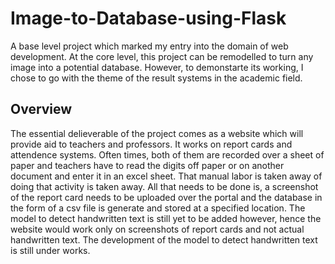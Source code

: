 # Image-to-Database-using-Flask
A base level project which marked my entry into the domain of web development. At the core level, this project can be remodelled to turn any image into a potential database. However, to demonstarte its working, I chose to go with the theme of the result systems in the academic field. 

<h2><b> Overview </b></h2>
The essential delieverable of the project comes as a website which will provide aid to teachers and professors. It works on report cards and attendence systems. Often times, both of them are recorded over a sheet of paper and teachers have to read the  digits off paper or on another document and enter it in an excel sheet. That manual labor is taken away of doing that activity is taken away. All that needs to be done is, a screenshot of the report card needs to be uploaded over the portal and the database in the form of a csv file is generate and stored at a specified location. The model to detect handwritten text is still yet to be added however, hence the website would work only on screenshots of report cards and not actual handwritten text. The development of the model to detect handwritten text is still under works.


